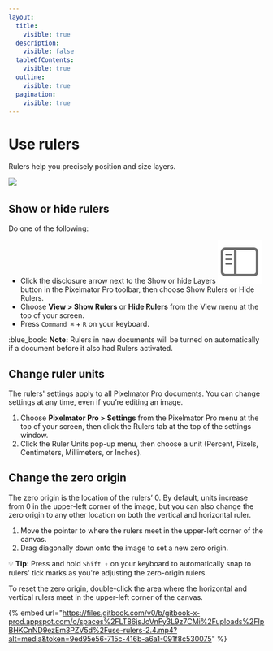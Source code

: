 ```yaml
---
layout:
  title:
    visible: true
  description:
    visible: false
  tableOfContents:
    visible: true
  outline:
    visible: true
  pagination:
    visible: true
---
```


# Use rulers

Rulers help you precisely position and size layers.

![](https://help.pixelmator.com/pixelmator-pro/3.5/assets/English/1651756421000.jpeg)

## Show or hide rulers

Do one of the following:

* Click the disclosure arrow next to the Show or hide Layers <img src="../.gitbook/assets/Panel.png" alt="" data-size="line"> button in the Pixelmator Pro toolbar, then choose Show Rulers or Hide Rulers.
* Choose **View > Show Rulers** or **Hide Rulers** from the View menu at the top of your screen.
* Press `Command ⌘` + `R` on your keyboard.&#x20;

:blue\_book: **Note:** Rulers in new documents will be turned on automatically if a document before it also had Rulers activated.

## Change ruler units

The rulers' settings apply to all Pixelmator Pro documents. You can change settings at any time, even if you’re editing an image.

1. Choose **Pixelmator Pro > Settings** from the Pixelmator Pro menu at the top of your screen, then click the Rulers tab at the top of the settings window.
2. Click the Ruler Units pop-up menu, then choose a unit (Percent, Pixels, Centimeters, Millimeters, or Inches).

## Change the zero origin

The zero origin is the location of the rulers’ 0. By default, units increase from 0 in the upper-left corner of the image, but you can also change the zero origin to any other location on both the vertical and horizontal ruler.

1. Move the pointer to where the rulers meet in the upper-left corner of the canvas.
2. Drag diagonally down onto the image to set a new zero origin.

:bulb: **Tip:** Press and hold `Shift ⇧` on your keyboard to automatically snap to rulers' tick marks as you're adjusting the zero-origin rulers.

To reset the zero origin, double-click the area where the horizontal and vertical rulers meet in the upper-left corner of the canvas.

{% embed url="https://files.gitbook.com/v0/b/gitbook-x-prod.appspot.com/o/spaces%2FLT86jsJoVnFy3L9z7CMi%2Fuploads%2FIpBHKCnND9ezEm3PZV5d%2Fuse-rulers-2.4.mp4?alt=media&token=9ed95e56-715c-416b-a6a1-091f8c530075" %}
